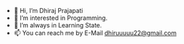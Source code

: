 - 👋 Hi, I’m Dhiraj Prajapati
- 👀 I’m interested in Programming.
- 🌱 I’m always in Learning State.
- 📫 You can reach me by E-Mail dhiruuuuu22@gmail.com

<!---
Dhiraj2209/Dhiraj2209 is a ✨ special ✨ repository because its `README.md` (this file) appears on your GitHub profile.
You can click the Preview link to take a look at your changes.
--->
